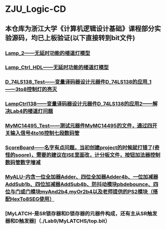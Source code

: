 # ZJU_Logic-CD
## 本仓库为浙江大学《计算机逻辑设计基础》课程部分实验源码，均已上板验证(以下直接转到bit文件)
### [Lamp_2——无延时功能的楼道灯模型](./Lab4/Lamp_2/lampctrl_draw_1.bit)
### [Lamp_Ctrl_HDL——无延时功能的楼道灯模型](./Lab4/Lamp_Ctrl_HDL/lampctrl_1.bit)
### [D_74LS138_Test——变量译码器设计元器件D_74LS138的应用_1——3to8控制灯的亮灭](./Lab5/D_74LS138_Test/d_74ls138_test.bit)
### [LampCtrl138——变量译码器设计元器件D_74LS138的应用2——解决Lab4的楼道灯问题](./Lab5/LampCtrl138/lampctrl138.bit)
### [MyMC14495_Test——测试元器件MyMC14495的文件，通过四开关输入信号4to16控制七段数码管](./Lab6/MyMC14495_Test/mymc14495_test.bit)
### [ScoreBoard——名字有点问题，当初创建project的时候就打错了(奇怪的soore)，需要的建议在ISE里面改，计分板文件，按钮加法器控制数码管数字增减](./Lab7/SooreBoard/top.bit)
### [MyALU-内含一位全加器Adder、四位全加器Adder4b、一位加减器AddSub1b、四位加减器AddSub4b、防抖动模块pbdebounce、四位与门或门模块myAnd2b4,myOr2b4以及老师提供的PS2模块（搭配HexTo8SEG使用）](./Lab8/MyALU/top.bit)
### [MyLATCH-是SR锁存器和D锁存器的元器件构成，还有主从SR触发器和D触发器]（./Lab9/MyLATCHS/top.bit）